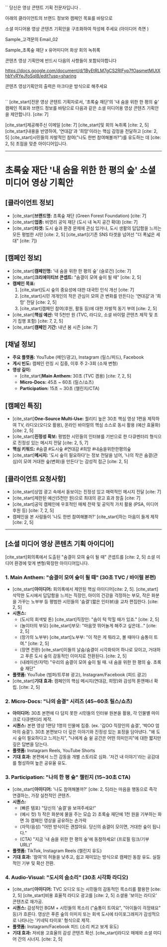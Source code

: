 ##
``
당신은 영상 콘텐트 기획 전문자입니다 .


아래의 클라이언트의 브랜드 정보와 캠페인 목표를 바탕으로

소셜 미디어용 영상 콘텐츠 기획안을 구조화하여 작성헤 주세요 (아이디어 측면 )

Sample_고객문의 Email_02

Sample_초록숲 재단 x 유어미디어 화상 회의 녹취록


콘텐츠 영상 기획안에 반드시 다음의 사항들이 포함되야합니다

https://docs.google.com/document/d/1ByEtRLM7gCS2RIFyp7fOasmetMUtXhbYvRYeJfoSqI8/edit?usp=sharing


콘텐츠 영상기획안의 출력은 마크다운 방식으로 해주세요
##
``
[cite_start]전문 영상 콘텐트 기획자로서, '초록숲 재단'의 '내 숨을 위한 한 평의 숲' 캠페인 목표와 브랜드 정보를 바탕으로 다음과 같은 소셜 미디어용 영상 콘텐츠 기획안을 제안합니다. [cite: 7]

[cite_start]제공해주신 이메일 [cite: 7] [cite_start]및 회의 녹취록 [cite: 2, 5] [cite_start]내용을 반영하여, '연대감'과 '희망'이라는 핵심 감정을 전달하고 [cite: 2, 5] [cite_start]시민들의 자발적인 참여("나도 한번 참여해볼까?")를 유도하는 데 [cite: 2, 5] 초점을 맞춘 아이디어입니다.

---

# 초록숲 재단 '내 숨을 위한 한 평의 숲' 소셜 미디어 영상 기획안

## \[클라이언트 정보\]

* [cite_start]**브랜드명:** 초록숲 재단 (Green Forest Foundation) [cite: 7]
* [cite_start]**업종:** 비영리 공익 재단 (도시 내 녹지 공간 확대) [cite: 7]
* [cite_start]**타겟:** 도시 숲과 환경 문제에 관심 있거나, 도시 생활의 답답함을 느끼는 모든 평범한 시민 [cite: 2, 5] [cite_start](기존 SNS 타겟을 넘어선 "더 폭넓은 세대" [cite: 7])

## \[캠페인 정보\]

* [cite_start]**캠페인명:** '내 숨을 위한 한 평의 숲' (슬로건) [cite: 7]
* [cite_start]**크리에이티브 콘셉트:** "숨결이 모여 숲이 될 때" [cite: 2, 5]
* **캠페인 목표:**
    1.  [cite_start]도시 숲의 중요성에 대한 대국민 인식 개선 [cite: 7]
    2.  [cite_start]시민 개개인의 작은 관심이 모여 큰 변화를 만든다는 '연대감'과 '희망' 전달 [cite: 2, 5]
    3.  [cite_start]캠페인 참여(후원, 활동 등)에 대한 자발적 동기 부여 [cite: 2, 5]
* [cite_start]**핵심 예산:** 약 5천만 원 (TVC, 라디오, 소셜 바이럴 콘텐츠 제작 및 초기 집행 포함) [cite: 7, 2, 5]
* [cite_start]**캠페인 기간:** 내년 봄 시즌 [cite: 7]

## \[채널 정보\]

* **주요 플랫폼:** YouTube (메인/광고), Instagram (릴스/피드), Facebook
* **게시 빈도:** 캠페인 런칭 시 집중, 이후 주 2-3회 (소재 변형)
* **영상 길이:**
    * [cite_start]**Main Anthem:** 30초 (TVC 겸용) [cite: 7, 2, 5]
    * **Micro-Docs:** 45초 ~ 60초 (릴스/쇼츠)
    * **Participation:** 15초 ~ 30초 (챌린지/CTA)

## \[캠페인 특징\]

* [cite_start]**One-Source Multi-Use:** 퀄리티 높은 30초 핵심 영상 1편을 제작하여 TV, 라디오(오디오 활용), 온라인 바이럴의 핵심 소스로 동시 활용 (예산 효율화) [cite: 2, 5]
* [cite_start]**진정성 확보:** 평범한 시민들의 인터뷰를 기반으로 한 다큐멘터리 형식으로 진정성 있는 메시지 전달 [cite: 2, 5, 7]
* **핵심 키워드:** #숨결 #도시숲 #연대감 #희망 #내숨을위한한평의숲
* [cite_start]**메시지:** '도시 숲이 필요하다'는 정보 전달을 넘어, '나의 작은 숨결(관심)이 모여 거대한 숲(변화)을 만든다'는 감성적 접근 [cite: 2, 5]

## \[클라이언트 요청사항\]

* [cite_start]상업 광고 속에서 돋보이는 진정성 있고 매력적인 메시지 전달 [cite: 7]
* [cite_start]제한된 예산(5천만 원)으로 최대의 광고 효과 창출 [cite: 7]
* [cite_start]공익 캠페인에 우호적인 매체 전략 및 공익적 가치 활용 (PSA, 미디어 후원 등) [cite: 7, 2, 5]
* 캠페인을 본 사람들이 '나도 한번 참여해볼까?' [cite_start]하는 마음이 들게 제작 [cite: 2, 5]

---

## \[소셜 미디어 영상 콘텐츠 기획 아이디어\]

[cite_start]회의록에서 도출된 "숨결이 모여 숲이 될 때" 콘셉트를 [cite: 2, 5] 소셜 미디어 환경에 맞게 변형/확장한 아이디어입니다.

### 1. Main Anthem: "숨결이 모여 숲이 될 때" (30초 TVC / 바이럴 본편)

* [cite_start]**아이디어:** 회의록에서 제안된 핵심 아이디어[cite: 2, 5]. [cite_start]삭막한 도시에서 답답함을 느끼는 직장인, 아이의 건강을 걱정하는 부모, 작은 화분을 가꾸는 노부부 등 평범한 시민들의 '숨결'(짧은 인터뷰)을 교차 편집한다. [cite: 2, 5]
* **시퀀스:**
    * (도시의 회색빛 톤) [cite_start]직장인: "숨이 턱 막힐 때가 있죠." [cite: 2, 5]
    * (놀이터의 부모) [cite_start]부모: "마음껏 뛰어놀게 해주고 싶은데..." [cite: 2, 5]
    * (창가의 노부부) [cite_start]노부부: "이 작은 게 뭐라고, 볼 때마다 숨통이 트여." [cite: 2, 5]
    * (장면 전환) [cite_start]이들의 날숨/숨결이 시각화되어 하나로 모이고, 거대하고 푸른 도시 숲의 감동적인 이미지로 전환된다. [cite: 2, 5]
    * (내레이션/자막) "우리의 숨결이 모여 숲이 될 때. 내 숨을 위한 한 평의 숲. 초록숲 재단"
* **플랫폼:** YouTube (범퍼/트루뷰 광고), Instagram/Facebook (피드 광고)
* [cite_start]**기대 효과:** 캠페인의 핵심 메시지(연대감, 희망)와 감성적 톤앤매너 확립. [cite: 2, 5]

### 2. Micro-Docs: "나의 숨결" 시리즈 (45~60초 릴스/쇼츠)

* **아이디어:** 30초 본편에 다 담지 못한 시민들의 인터뷰 원본을 활용, 각 인물별 마이크로 다큐멘터리 제작.
* **시퀀스:** 본편 영상 1편당 1명의 인물에 집중. (ex. '김OO 직장인의 숨결', '박OO 엄마의 숨결'). 30초 본편보다 더 깊은 이야기와 진정성 있는 표정을 담아낸다. "왜 도시 숲이 필요하다고 느끼는지", "나에게 숨 쉴 공간은 어떤 의미인지"에 대한 짧지만 깊은 답변을 담는다.
* **플랫폼:** Instagram Reels, YouTube Shorts
* **기대 효과:** 본편에서 느낀 감동을 개별 스토리로 심화. '저건 내 이야기'라는 공감대를 형성하여 높은 공유율 유도.

### 3. Participation: "나의 한 평 숲" 챌린지 (15~30초 CTA)

* [cite_start]**아이디어:** '나도 참여해볼까?' [cite: 2, 5]라는 마음을 행동으로 즉각 연결하는, 가장 실천적인 콘텐츠.
* **시퀀스:**
    * (빠른 템포) "당신의 '숨결'을 보여주세요!"
    * (예시 컷) 1) 작은 화분에 물을 주는 모습 2) 초록숲 재단에 1천 원을 기부하는 화면 3) 캠페인 영상을 공유하는 손가락
    * (자막/음성) "어떤 방식이든 괜찮아요. 당신의 숨결이 모이면, 거대한 숲이 됩니다."
    * (CTA) "지금 '내 숨을 위한 한 평의 숲'에 동참하세요! (프로필 링크/기부 URL)"
* **플랫폼:** TikTok, Instagram Reels (챌린지 유도)
* **기대 효과:** '참여'의 허들을 낮추고, 쉽고 재미있는 방식으로 캠페인 동참 유도. 실질적인 기부 및 확산 전환.

### 4. Audio-Visual: "도시의 숨소리" (30초 시각화 라디오)

* [cite_start]**아이디어:** TVC 오디오 또는 시민들의 감동적인 목소리를 활용한 [cite: 2, 5] [cite_start]비용 효율적 라디오 광고를 [cite: 2, 5] 소셜용 '보이는 라디오' 콘텐츠로 재가공.
* **시퀀스:** 감성적인 BGM + 시민들의 목소리 ("숨통이 트여요", "아이들이 걱정돼요" 등)가 흐른다. 영상은 푸른 숲의 이미지 또는 회색 도시에 타이포그래피가 감성적으로 나타나는 '키네틱 타이포' 형식으로 제작.
* **플랫폼:** Instagram/Facebook 피드 (소리 켜고 보게 유도)
* **기대 효과:** 저비용 고효율의 감성 콘텐츠 확산. [cite_start]라디오 매체와 소셜 미디어 간의 시너지. [cite: 2, 5]